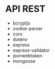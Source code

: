 # API REST

- bcryptjs
- cookie-parser
- cors
- dotenv
- express
- express-validator
- jsonwebtoken
- mongoose
